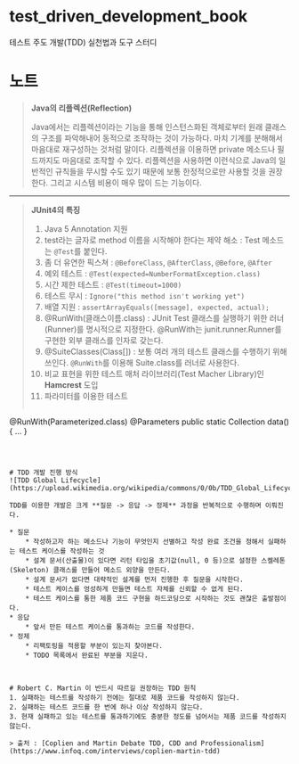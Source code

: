 # test_driven_development_book
테스트 주도 개발(TDD)  실천법과 도구 스터디

# 노트
> **Java의 리플렉션(Reflection)**
>
> Java에서는 리플렉션이라는 기능을 통해 인스턴스화된 객체로부터 원래 클래스의 구조를 파악해내어 동적으로 조작하는 것이 가능하다. 마치 기계를 분해해서 마음대로 재구성하는 것처럼 말이다. 리플렉션을 이용하면 private 메소드나 필드까지도 마음대로 조작할 수 있다. 리플렉션을 사용하면 이런식으로 Java의 일반적인 규칙들을 무시할 수도 있기 때문에 보통 한정적으로만 사용할 것을 권장한다. 그리고 시스템 비용이 매우 많이 드는 기능이다.

---
> **JUnit4의 특징**
>
> 1. Java 5 Annotation 지원
> 2. test라는 글자로 method 이름을 시작해야 한다는 제약 해소 : Test 메소드는 `@Test`를 붙인다.
> 3. 좀 더 유연한 픽스쳐 : `@BeforeClass`, `@AfterClass`, `@Before`, `@After`
> 4. 예외 테스트 : `@Test(expected=NumberFormatException.class)`
> 5. 시간 제한 테스트 : `@Test(timeout=1000)`
> 6. 테스트 무시 : `Ignore("this method isn't working yet")`
> 7. 배열 지원 : `assertArrayEquals([message], expected, actual);`
> 8. @RunWith(클래스이름.class) : JUnit Test 클래스를 실행하기 위한 러너(Runner)를 명시적으로 지정한다. @RunWith는 junit.runner.Runner를 구현한 외부 클래스를 인자로 갖는다.
> 9. @SuiteClasses(Class[]) : 보통 여러 개의 테스트 클래스를 수행하기 위해 쓰인다. `@RunWith`를 이용해 Suite.class를 러너로 사용한다.
> 10. 비교 표현을 위한 테스트 매처 라이브러리(Test Macher Library)인 **Hamcrest** 도입
> 11. 파라미터를 이용한 테스트
> ```java
@RunWith(Parameterized.class)
@Parameters
public static Collection data() {
	...
}
```



# TDD 개발 진행 방식
![TDD Global Lifecycle](https://upload.wikimedia.org/wikipedia/commons/0/0b/TDD_Global_Lifecycle.png)

TDD를 이용한 개발은 크게 **질문 -> 응답 -> 정제** 과정을 반복적으로 수행하며 이뤄진다.

* 질문
	* 작성하고자 하는 메소드나 기능이 무엇인지 선별하고 작성 완료 조건을 정해서 실패하는 테스트 케이스를 작성하는 것
	* 설계 문서(산출물)이 있다면 리턴 타입을 초기값(null, 0 등)으로 설정한 스켈레톤(Skeleton) 클래스를 만들어 메소드 외양을 만든다.
	* 설계 문서가 없다면 대략적인 설계를 먼저 진행한 후 질문을 시작한다.
	* 테스트 케이스를 엉성하게 만들면 테스트 자체를 신뢰할 수 없게 된다.
	* 테스트 케이스를 통한 제품 코드 구현을 하드코딩으로 시작하는 것도 괜찮은 출발점이다.
* 응답
	* 앞서 만든 테스트 케이스를 통과하는 코드를 작성한다.	
* 정제
	* 리팩토링을 적용할 부분이 있는지 찾아본다.
	* TODO 목록에서 완료된 부분을 지운다.



# Robert C. Martin 이 반드시 따르길 권장하는 TDD 원칙
1. 실패하는 테스트를 작성하기 전에는 절대로 제품 코드를 작성하지 않는다.
2. 실패하는 테스트 코드를 한 번에 하나 이상 작성하지 않는다.
3. 현재 실패하고 있는 테스트를 통과하기에도 충분한 정도를 넘어서는 제품 코드를 작성하지 않는다.

> 출처 : [Coplien and Martin Debate TDD, CDD and Professionalism](https://www.infoq.com/interviews/coplien-martin-tdd)

